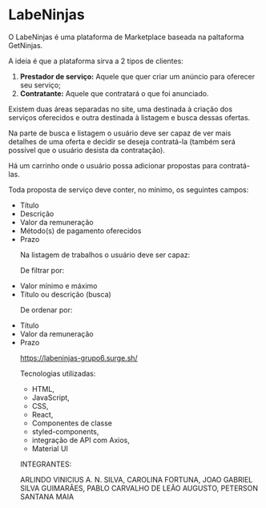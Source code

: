 # LabeNinjas
<p>O LabeNinjas é uma plataforma de Marketplace baseada na paltaforma GetNinjas.

A ideia é que a plataforma sirva a 2 tipos de clientes:

1. **Prestador de serviço:** Aquele que quer criar um anúncio para oferecer seu serviço;
2. **Contratante:** Aquele que contratará o que foi anunciado.


<p> Existem duas áreas separadas no site, uma destinada à criação dos serviços oferecidos e outra destinada à listagem e busca dessas ofertas.
<p>Na parte de busca e listagem o usuário deve ser capaz de ver mais detalhes de uma oferta e decidir se deseja contratá-la (também será possível que o usuário desista da contratação).
 <p>Há um carrinho onde o usuário possa adicionar propostas para contratá-las.
 <p> Toda proposta de serviço deve conter, no mínimo, os seguintes campos:
 <ul>
        <li> Título
        <li> Descrição
        <li>Valor da remuneração
        <li>Método(s) de pagamento oferecidos
        <li> Prazo
<p>Na listagem de trabalhos o usuário deve ser capaz:
        <p>De filtrar por:
            <li> Valor mínimo e máximo
            <li> Título ou descrição (busca)
        <p> De ordenar por:
            <li> Título
            <li>Valor da remuneração
            <li>Prazo




https://labeninjas-grupo6.surge.sh/

<p>
Tecnologias utilizadas:
<ul>
<li>HTML, 
<li>JavaScript, 
<li>CSS, 
<li>React, 
<li>Componentes de classe
<li>styled-components,
<li>integração de API com Axios,
<li>Material UI
</ul>



INTEGRANTES:

  ARLINDO VINICIUS A. N. SILVA, CAROLINA FORTUNA, JOAO GABRIEL SILVA GUIMARÃES, PABLO CARVALHO DE LEÃO AUGUSTO, PETERSON SANTANA MAIA

